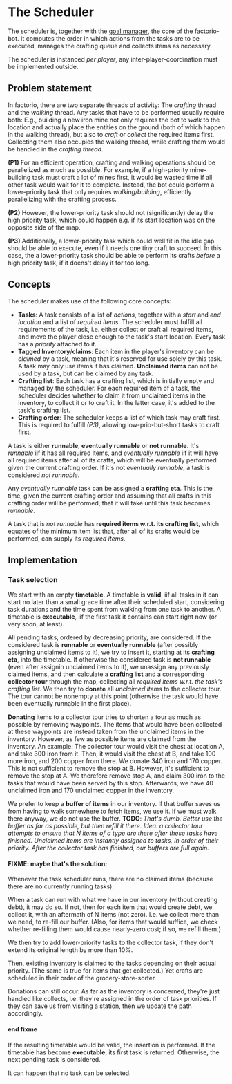 The Scheduler
=============

The scheduler is, together with the [goal manager](goal_manager.md), the core
of the factorio-bot. It computes the order in which actions from the tasks
are to be executed, manages the crafting queue and collects items as necessary.

The scheduler is instanced *per player*, any inter-player-coordination must
be implemented outside.

Problem statement
-----------------

In factorio, there are two separate threads of activity: The *crafting* thread
and the *walking* thread. Any tasks that have to be performed usually require
both: E.g., building a new iron mine not only requires the bot to *walk* to the
location and actually place the entities on the ground (both of which happen in
the walking thread), but also to *craft* or *collect* the required items first.
Collecting them also occupies the walking thread, while crafting them would be
handled in the *crafting thread*.

**(P1)** For an efficient operation, crafting and walking operations should be
parallelized as much as possible. For example, if a high-priority mine-building
task must craft a lot of mines first, it would be wasted time if all other task
would wait for it to complete. Instead, the bot could perform a lower-priority
task that only requires *walking/building*, efficiently parallelizing with the
crafting process.

**(P2)** However, the lower-priority task should not (significantly) delay the
high priority task, which could happen e.g. if its start location was on the
opposite side of the map.

**(P3)** Additionally, a lower-priority task which could well fit in the idle
gap should be able to execute, even if it needs one tiny craft to succeed. In
this case, the a lower-priority task should be able to perform its crafts
*before* a high priority task, if it doens't delay it for too long.

Concepts
--------

The scheduler makes use of the following core concepts:

- **Tasks**: A task consists of a list of *actions*, together with a *start*
  and *end location* and a list of *required items*. The scheduler must fulfill
  all requirements of the task, i.e. either collect or craft all required items,
  and move the player close enough to the task's start location. Every task has
  a *priority* attached to it.
- **Tagged Inventory**/**claims**: Each item in the player's inventory can be
  *claimed* by a task, meaning that it's reserved for use solely by this task.
  A task may only use items it has claimed. **Unclaimed items** can not be used
  by a task, but can be claimed by any task.
- **Crafting list**: Each task has a crafting list, which is initially empty
  and managed by the scheduler. For each required item of a task, the scheduler
  decides whether to claim it from unclaimed items in the inventory, to collect
  it or to craft it. In the latter case, it's added to the task's crafting list.
- **Crafting order**: The scheduler keeps a list of which task may craft first.
  This is required to fulfill *(P3)*, allowing low-prio-but-short tasks to craft
  first.

A task is either **runnable**, **eventually runnable** or **not runnable**.
It's *runnable* iif it has all required items, and *eventually runnable* iif it
will have all required items after all of its crafts, which will be eventually
performed given the current crafting order. If it's not *eventually runnable*,
a task is considered *not runnable*.

Any *eventually runnable* task can be assigned a **crafting eta**. This is the
time, given the current crafting order and assuming that all crafts in this
crafting order will be performed, that it will take until this task becomes
*runnable*.

A task that is *not runnable* has **required items w.r.t. its crafting list**,
which equates of the minimum item list that, after all of its crafts would be
performed, can supply its *required items*.

Implementation
--------------

### Task selection

We start with an empty **timetable**. A timetable is **valid**, iif all tasks
in it can start no later than a small grace time after their scheduled start,
considering task durations and the time spent from walking from one task to
another. A timetable is **executable**, iif the first task it contains can
start right now (or very soon, at least).

All pending tasks, ordered by decreasing priority, are considered. If the
considered task is **runnable** or **eventually runnable** (after possibly
assigning unclaimed items to it), we try to insert it, starting at its
**crafting eta**, into the timetable. If otherwise the considered task is **not
runnable** (even after assignin unclaimed items to it), we unassign any
previously claimed items, and then calculate a **crafting list** and a
corresponding **collector tour** through the map, collecting all *required
items w.r.t. the task's crafting list*. We then try to **donate** all
*unclaimed items* to the collector tour. The tour cannot be nonempty at this
point (otherwise the task would have been eventually runnable in the first
place).

**Donating** items to a collector tour tries to shorten a tour as much as
possible by removing waypoints. The items that would have been collected at
these waypoints are instead taken from the unclaimed items in the inventory.
However, as few as possible items are claimed from the inventory. An example:
The collector tour would visit the chest at location A, and take 300 iron from
it. Then, it would visit the chest at B, and take 100 more iron, and 200 copper
from there. We donate 340 iron and 170 copper. This is not sufficient to remove
the stop at B. However, it's sufficient to remove the stop at A. We therefore
remove stop A, and claim 300 iron to the tasks that would have been served by
this stop. Afterwards, we have 40 unclaimed iron and 170 unclaimed copper in
the inventory.

We prefer to keep a **buffer of items** in our inventory. If that buffer saves
us from having to walk somewhere to fetch items, we use it. If we must walk
there anyway, we do not use the buffer. **TODO**: *That's dumb. Better use the
buffer as far as possible, but then refill it there. Idea: a collector tour
attempts to ensure that N items of a type are there *after* these tasks have
finished. Unclaimed items are instantly assigned to tasks, in order of their
priority. After the collector task has finished, our buffers are full again.*

#### FIXME: maybe that's the solution:
Whenever the task scheduler runs, there are no claimed items (because there are
no currently running tasks).

When a task can run with what we have in our inventory (without creating debt),
it may do so. If not, then for each item that would create debt, we collect it,
with an aftermath of N items (not zero). I.e. we collect more than we need, to
re-fill our buffer. (Also, for items that would suffice, we check whether
re-filling them would cause nearly-zero cost; if so, we refill them.)

We then try to add lower-priority tasks to the collector task, if they don't
extend its original length by more than 10%.

Then, existing inventory is claimed to the tasks depending on their actual
priority. (The same is true for items that get collected.)
Yet crafts are scheduled in their order of the grocery-store-sorter.

Donations can still occur. As far as the inventory is concerned, they're
just handled like collects, i.e. they're assigned in the order of task
priorities. If they can save us from visiting a station, then we update the
path accordingly.

#### end fixme



If the
resulting timetable would be valid, the insertion is performed. If the
timetable has become **executable**, its first task is returned. Otherwise,
the next pending task is considered.

It can happen that no task can be selected.

